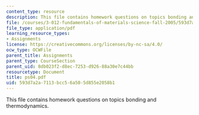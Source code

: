 ```yaml
---
content_type: resource
description: This file contains homework questions on topics bonding and thermodynamics.
file: /courses/3-012-fundamentals-of-materials-science-fall-2005/593d7a2a7113bcc56a505d855e2058b1_ps04.pdf
file_type: application/pdf
learning_resource_types:
- Assignments
license: https://creativecommons.org/licenses/by-nc-sa/4.0/
ocw_type: OCWFile
parent_title: Assignments
parent_type: CourseSection
parent_uid: 8db023f2-d8ec-7253-d926-88a30e7c44bb
resourcetype: Document
title: ps04.pdf
uid: 593d7a2a-7113-bcc5-6a50-5d855e2058b1
---
```

This file contains homework questions on topics bonding and thermodynamics.
